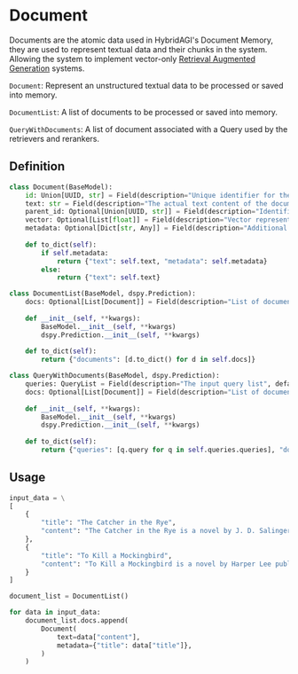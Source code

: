 # Document

Documents are the atomic data used in HybridAGI's Document Memory, they are used to represent textual data and their chunks in the system. Allowing the system to implement vector-only [Retrieval Augmented Generation](https://en.wikipedia.org/wiki/Retrieval-augmented_generation) systems.

`Document`: Represent an unstructured textual data to be processed or saved into memory.

`DocumentList`: A list of documents to be processed or saved into memory.

`QueryWithDocuments`: A list of document associated with a Query used by the retrievers and rerankers.
  
## Definition

```python
class Document(BaseModel):
    id: Union[UUID, str] = Field(description="Unique identifier for the document", default_factory=uuid4)
    text: str = Field(description="The actual text content of the document")
    parent_id: Optional[Union[UUID, str]] = Field(description="Identifier for the parent document", default=None)
    vector: Optional[List[float]] = Field(description="Vector representation of the document", default=None)
    metadata: Optional[Dict[str, Any]] = Field(description="Additional information about the document", default={})
    
    def to_dict(self):
        if self.metadata:
            return {"text": self.text, "metadata": self.metadata}
        else:
            return {"text": self.text}

class DocumentList(BaseModel, dspy.Prediction):
    docs: Optional[List[Document]] = Field(description="List of documents", default=[])
    
    def __init__(self, **kwargs):
        BaseModel.__init__(self, **kwargs)
        dspy.Prediction.__init__(self, **kwargs)
        
    def to_dict(self):
        return {"documents": [d.to_dict() for d in self.docs]}

class QueryWithDocuments(BaseModel, dspy.Prediction):
    queries: QueryList = Field(description="The input query list", default_factory=QueryList)
    docs: Optional[List[Document]] = Field(description="List of documents", default=[])
    
    def __init__(self, **kwargs):
        BaseModel.__init__(self, **kwargs)
        dspy.Prediction.__init__(self, **kwargs)
        
    def to_dict(self):
        return {"queries": [q.query for q in self.queries.queries], "documents": [d.to_dict() for d in self.docs]}
```

## Usage

```python
input_data = \
[
    {
        "title": "The Catcher in the Rye",
        "content": "The Catcher in the Rye is a novel by J. D. Salinger, partially published in serial form in 1945–1946 and as a novel in 1951. It is widely considered one of the greatest American novels of the 20th century. The novel's protagonist, Holden Caulfield, has become an icon for teenage rebellion and angst. The novel also deals with complex issues of innocence, identity, belonging, loss, and connection."
    },
    {
        "title": "To Kill a Mockingbird",
        "content": "To Kill a Mockingbird is a novel by Harper Lee published in 1960. It was immediately successful, winning the Pulitzer Prize, and has become a classic of modern American literature. The plot and characters are loosely based on the author's observations of her family and neighbors, as well as on an event that occurred near her hometown in 1936, when she was 10 years old. The novel is renowned for its sensitivity and depth in addressing racial injustice, class, gender roles, and destruction of innocence."
    }
]

document_list = DocumentList()

for data in input_data:
    document_list.docs.append(
        Document(
            text=data["content"],
            metadata={"title": data["title"]},
        )
    )
```